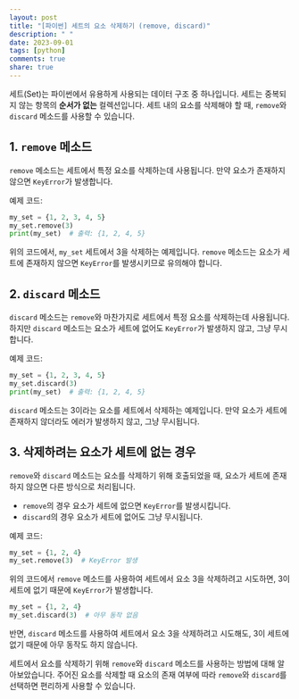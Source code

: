 ```yaml
---
layout: post
title: "[파이썬] 세트의 요소 삭제하기 (remove, discard)"
description: " "
date: 2023-09-01
tags: [python]
comments: true
share: true
---
```


세트(Set)는 파이썬에서 유용하게 사용되는 데이터 구조 중 하나입니다. 세트는 중복되지 않는 항목의 **순서가 없는** 컬렉션입니다. 세트 내의 요소를 삭제해야 할 때, `remove`와 `discard` 메소드를 사용할 수 있습니다.

## 1. `remove` 메소드

`remove` 메소드는 세트에서 특정 요소를 삭제하는데 사용됩니다. 만약 요소가 존재하지 않으면 `KeyError`가 발생합니다.

예제 코드:
```python
my_set = {1, 2, 3, 4, 5}
my_set.remove(3)
print(my_set)  # 출력: {1, 2, 4, 5}
```

위의 코드에서, `my_set` 세트에서 3을 삭제하는 예제입니다. `remove` 메소드는 요소가 세트에 존재하지 않으면 `KeyError`를 발생시키므로 유의해야 합니다.

## 2. `discard` 메소드

`discard` 메소드는 `remove`와 마찬가지로 세트에서 특정 요소를 삭제하는데 사용됩니다. 하지만 `discard` 메소드는 요소가 세트에 없어도 `KeyError`가 발생하지 않고, 그냥 무시합니다.

예제 코드:
```python
my_set = {1, 2, 3, 4, 5}
my_set.discard(3)
print(my_set)  # 출력: {1, 2, 4, 5}
```

`discard` 메소드는 3이라는 요소를 세트에서 삭제하는 예제입니다. 만약 요소가 세트에 존재하지 않더라도 에러가 발생하지 않고, 그냥 무시됩니다.

## 3. 삭제하려는 요소가 세트에 없는 경우

`remove`와 `discard` 메소드는 요소를 삭제하기 위해 호출되었을 때, 요소가 세트에 존재하지 않으면 다른 방식으로 처리됩니다.

- `remove`의 경우 요소가 세트에 없으면 `KeyError`를 발생시킵니다.
- `discard`의 경우 요소가 세트에 없어도 그냥 무시됩니다.

예제 코드:
```python
my_set = {1, 2, 4}
my_set.remove(3)  # KeyError 발생
```

위의 코드에서 `remove` 메소드를 사용하여 세트에서 요소 3을 삭제하려고 시도하면, 3이 세트에 없기 때문에 `KeyError`가 발생합니다.

```python
my_set = {1, 2, 4}
my_set.discard(3)  # 아무 동작 없음
```

반면, `discard` 메소드를 사용하여 세트에서 요소 3을 삭제하려고 시도해도, 3이 세트에 없기 때문에 아무 동작도 하지 않습니다.

세트에서 요소를 삭제하기 위해 `remove`와 `discard` 메소드를 사용하는 방법에 대해 알아보았습니다. 주어진 요소를 삭제할 때 요소의 존재 여부에 따라 `remove`와 `discard`를 선택하면 편리하게 사용할 수 있습니다.